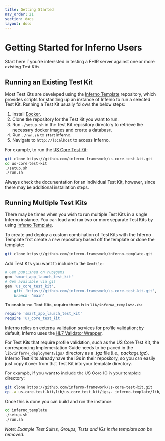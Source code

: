 ```yaml
---
title: Getting Started
nav_order: 21
section: docs
layout: docs
---
```

# Getting Started for Inferno Users
Start here if you're interested in testing a FHIR server against one or more
existing Test Kits.

## Running an Existing Test Kit
Most Test Kits are developed using the [Inferno Template](https://github.com/inferno-framework/inferno-template) repository, which
provides scripts for standing up an instance of Inferno to run a selected Test
Kit. Running a Test Kit usually follows the below steps:

1. Install [Docker](https://www.docker.com/get-started).
1. Clone the repository for  the Test Kit you want to run.
1. Run `./setup.sh` in the Test Kit repository directory to retrieve the
   necessary docker images and create a database.
1. Run `./run.sh` to start Inferno.
1. Navigate to `http://localhost` to access Inferno.

For example, to run the [US Core Test
Kit](https://github.com/inferno-framework/us-core-test-kit):
```sh
git clone https://github.com/inferno-framework/us-core-test-kit.git
cd us-core-test-kit
./setup.sh
./run.sh
```

Always check the documentation for an individual Test Kit, however, since there may be
additional installation steps.

## Running Multiple Test Kits
There may be times when you wish to run multiple Test Kits in a single Inferno
instance. You can load and run two or more separate Test Kits by using [Inferno
Template](https://github.com/inferno-framework/inferno-template).

To create and deploy a custom combination of Test Kits with the Inferno Template
first create a new repository based off the template or clone the template:

```sh
git clone https://github.com/inferno-framework/inferno-template.git
```

Add Test Kits you want to include to the `Gemfile`:

```ruby
# Gem published on rubygems
gem 'smart_app_launch_test_kit'
# Gem available via git
gem 'us_core_test_kit',
    git: 'https://github.com/inferno-framework/us-core-test-kit.git',
    branch: 'main'
```

To enable the Test Kits, require them in in `lib/inferno_template.rb`:

```ruby
require 'smart_app_launch_test_kit'
require 'us_core_test_kit'
```

Inferno relies on external validation services for profile validation; by
default, Inferno uses the [HL7 Validator Wrapper](https://github.com/hapifhir/org.hl7.fhir.validator-wrapper). 

For Test Kits that require profile validation, such as the US Core Test Kit, the
corresponding Implementation Guide needs to be placed in the
`lib/inferno_deployment/igs/` directory as a _.tgz_ file (i.e., _package.tgz_).
Inferno Test Kits already have the IGs in their repository,
so you can easily just copy it over from that Test Kit into your template directory.

For example, if you want to include the US Core IG in your template directory:
```sh
git clone https://github.com/inferno-framework/us-core-test-kit.git
cp -a us-core-test-kit/lib/us_core_test_kit/igs/. inferno-template/lib/inferno_template/igs/
```

Once this is done you can build and run the instance:

```sh
cd inferno_template
./setup.sh
./run.sh
```

_Note: Example Test Suites, Groups, Tests and IGs in the template can be removed._
